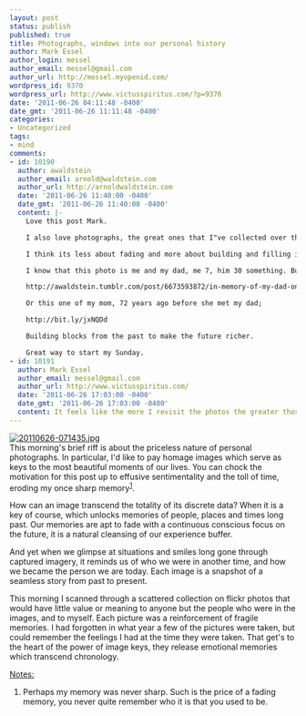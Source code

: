 ```yaml
---
layout: post
status: publish
published: true
title: Photographs, windows into our personal history
author: Mark Essel
author_login: messel
author_email: messel@gmail.com
author_url: http://messel.myopenid.com/
wordpress_id: 9370
wordpress_url: http://www.victusspiritus.com/?p=9370
date: '2011-06-26 04:11:48 -0400'
date_gmt: '2011-06-26 11:11:48 -0400'
categories:
- Uncategorized
tags:
- mind
comments:
- id: 10190
  author: awaldstein
  author_email: arnold@waldstein.com
  author_url: http://arnoldwaldstein.com
  date: '2011-06-26 11:40:00 -0400'
  date_gmt: '2011-06-26 11:40:00 -0400'
  content: |-
    Love this post Mark.

    I also love photographs, the great ones that I"ve collected over the years from the masters like Bourke-White and Eisenstaedt and family ones that build a bridge to events that are frozen but still dynamic.

    I think its less about fading and more about building and filling in the gaps from what we do know.

    I know that this photo is me and my dad, me 7, him 30 something. But I've build this into a snapshot that encapsulates my childhood:

    http://awaldstein.tumblr.com/post/6673593872/in-memory-of-my-dad-on-fathers-day-i-was-7-he

    Or this one of my mom, 72 years ago before she met my dad;

    http://bit.ly/jxNQDd

    Building blocks from the past to make the future richer.

    Great way to start my Sunday.
- id: 10191
  author: Mark Essel
  author_email: messel@gmail.com
  author_url: http://www.victusspiritus.com/
  date: '2011-06-26 17:03:00 -0400'
  date_gmt: '2011-06-26 17:03:00 -0400'
  content: It feels like the more I revisit the photos the greater those "gaps" ;)
---
```

<p><a href="http://www.victusspiritus.com/wp-content/uploads/2011/06/20110626-071435.jpg"><img src="http://www.victusspiritus.com/wp-content/uploads/2011/06/20110626-071435.jpg" alt="20110626-071435.jpg" class="alignnone size-full" /></a><br />
This morning's brief riff is about the priceless nature of personal photographs. In particular, I'd like to pay homage images which serve as keys to the most beautiful moments of our lives. You can chock the motivation for this post up to effusive sentimentality and the toll of time, eroding my once sharp memory<sup><a href="#notes">1</a></sup>.</p>
<p>How can an image transcend the totality of its discrete data? When it is a key of course, which unlocks memories of people, places and times long past. Our memories are apt to fade with a continuous conscious focus on the future, it is a natural cleansing of our experience buffer.</p>
<p>And yet when we glimpse at situations and smiles long gone through captured imagery, it reminds us of who we were in another time, and how we became the person we are today. Each image is a snapshot of a seamless story from past to present.</p>
<p>This morning I scanned through a scattered collection on flickr photos that would have little value or meaning to anyone but the people who were in the images, and to myself. Each picture was a reinforcement of fragile memories. I had forgotten in what year a few of the pictures were taken, but could remember the feelings I had at the time they were taken. That get's to the heart of the power of image keys, they release emotional memories which transcend chronology.</p>
<p><a href="#notes" id="notes">Notes:</a></p>
<ol>
<li>Perhaps my memory was never sharp. Such is the price of a fading memory, you never quite remember who it is that you used to be. </li>
</ol>
